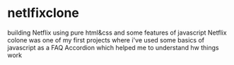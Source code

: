 # netlfixclone
building Netflix using pure html&amp;css and some features of javascript
Netflix colone was one of my first projects where i've used some basics of javascript as a FAQ Accordion which helped me to understand hw things work 

